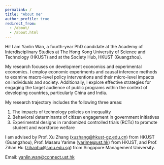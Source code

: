 ```yaml
---
permalink: /
title: "About me"
author_profile: true
redirect_from: 
  - /about/
  - /about.html
---
```


Hi! I am Yanlin Wan, a fourth-year PhD candidate at the Academy of Interdisciplinary Studies at The Hong Kong University of Science and Technology (HKUST) and at the Society Hub, HKUST (Guangzhou).

My research focuses on development economics and experimental economics. I employ economic experiments and causal inference methods to examine macro-level policy interventions and their micro-level impacts on individuals and society. Additionally, I explore effective strategies for engaging the target audience of public programs within the context of developing countries, particularly China and India.

My research trajectory includes the following three areas:

1. The impacts of technology policies on inequality
2. Behavioral determinants of citizen engagement in government initiatives
3. Experimental designs in randomized controlled trials (RCTs) to promote student and workforce welfare

I am advised by Prof. Xu Zhang (xuzhang@hkust-gz.edu.cn) from HKUST (Guangzhou), Prof. Masaru Yarime (yarime@ust.hk) from HKUST, and Prof. Zihan Hu (zihanhu@smu.edu.sg) from Singapore Management University.

Email: yanlin.wan@connect.ust.hk
